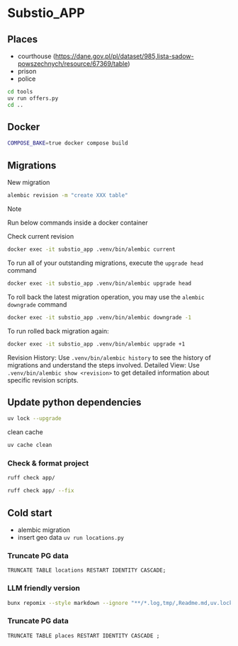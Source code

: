 # Substio_APP

## Places

- courthouse (<https://dane.gov.pl/pl/dataset/985,lista-sadow-powszechnych/resource/67369/table>)
- prison
- police

```bash
cd tools
uv run offers.py
cd ..
```

## Docker

```bash
COMPOSE_BAKE=true docker compose build
```

## Migrations

New migration

```bash
alembic revision -m "create XXX table"
```

> [!NOTE]  
> Run below commands inside a docker container

Check current revision

```bash
docker exec -it substio_app .venv/bin/alembic current
```

To run all of your outstanding migrations, execute the `upgrade head` command

```bash
docker exec -it substio_app .venv/bin/alembic upgrade head
```

To roll back the latest migration operation, you may use the `alembic downgrade` command

```bash
docker exec -it substio_app .venv/bin/alembic downgrade -1
```

To run rolled back migration again:

```bash
docker exec -it substio_app .venv/bin/alembic upgrade +1
```

Revision History: Use `.venv/bin/alembic history` to see the history of migrations and understand the steps involved.
Detailed View: Use `.venv/bin/alembic show <revision>` to get detailed information about specific revision scripts.

## Update python dependencies

```bash
uv lock --upgrade
```

clean cache

```bash
uv cache clean
```

### Check & format project

```bash
ruff check app/
```

```bash
ruff check app/ --fix
```

## Cold start

- alembic migration
- insert geo data `uv run locations.py`

### Truncate PG data

```postgresql
TRUNCATE TABLE locations RESTART IDENTITY CASCADE;
```

### LLM friendly version

```bash
bunx repomix --style markdown --ignore "**/*.log,tmp/,Readme.md,uv.lock"
```

### Truncate PG data

```postgresql
TRUNCATE TABLE places RESTART IDENTITY CASCADE ;
```
